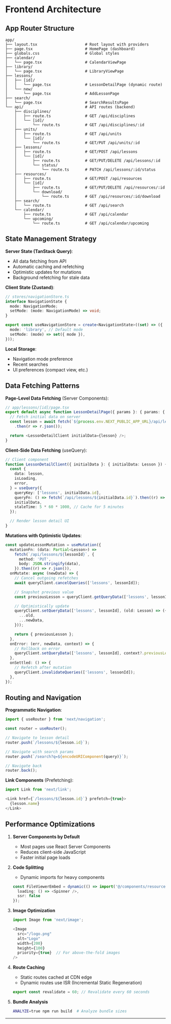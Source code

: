 # Frontend Architecture

## App Router Structure

```
app/
├── layout.tsx                     # Root layout with providers
├── page.tsx                       # HomePage (dashboard)
├── globals.css                    # Global styles
├── calendar/
│   └── page.tsx                   # CalendarViewPage
├── library/
│   └── page.tsx                   # LibraryViewPage
├── lessons/
│   ├── [id]/
│   │   └── page.tsx               # LessonDetailPage (dynamic route)
│   └── new/
│       └── page.tsx               # AddLessonPage
├── search/
│   └── page.tsx                   # SearchResultsPage
└── api/                           # API routes (backend)
    ├── disciplines/
    │   ├── route.ts               # GET /api/disciplines
    │   └── [id]/
    │       └── route.ts           # GET /api/disciplines/:id
    ├── units/
    │   ├── route.ts               # GET /api/units
    │   └── [id]/
    │       └── route.ts           # GET/PUT /api/units/:id
    ├── lessons/
    │   ├── route.ts               # GET/POST /api/lessons
    │   └── [id]/
    │       ├── route.ts           # GET/PUT/DELETE /api/lessons/:id
    │       └── status/
    │           └── route.ts       # PATCH /api/lessons/:id/status
    ├── resources/
    │   ├── route.ts               # GET/POST /api/resources
    │   └── [id]/
    │       ├── route.ts           # GET/PUT/DELETE /api/resources/:id
    │       └── download/
    │           └── route.ts       # GET /api/resources/:id/download
    ├── search/
    │   └── route.ts               # GET /api/search
    └── calendar/
        ├── route.ts               # GET /api/calendar
        └── upcoming/
            └── route.ts           # GET /api/calendar/upcoming
```

## State Management Strategy

**Server State (TanStack Query)**:

- All data fetching from API
- Automatic caching and refetching
- Optimistic updates for mutations
- Background refetching for stale data

**Client State (Zustand)**:

```typescript
// stores/navigationStore.ts
interface NavigationState {
  mode: NavigationMode;
  setMode: (mode: NavigationMode) => void;
}

export const useNavigationStore = create<NavigationState>((set) => ({
  mode: 'library', // Default mode
  setMode: (mode) => set({ mode }),
}));
```

**Local Storage**:

- Navigation mode preference
- Recent searches
- UI preferences (compact view, etc.)

## Data Fetching Patterns

**Page-Level Data Fetching** (Server Components):

```typescript
// app/lessons/[id]/page.tsx
export default async function LessonDetailPage({ params }: { params: { id: string } }) {
  // Fetch initial data on server
  const lesson = await fetch(`${process.env.NEXT_PUBLIC_APP_URL}/api/lessons/${params.id}`)
    .then(r => r.json());

  return <LessonDetailClient initialData={lesson} />;
}
```

**Client-Side Data Fetching** (useQuery):

```typescript
// Client component
function LessonDetailClient({ initialData }: { initialData: Lesson }) {
  const {
    data: lesson,
    isLoading,
    error,
  } = useQuery({
    queryKey: ['lessons', initialData.id],
    queryFn: () => fetch(`/api/lessons/${initialData.id}`).then((r) => r.json()),
    initialData,
    staleTime: 5 * 60 * 1000, // Cache for 5 minutes
  });

  // Render lesson detail UI
}
```

**Mutations with Optimistic Updates**:

```typescript
const updateLessonMutation = useMutation({
  mutationFn: (data: Partial<Lesson>) =>
    fetch(`/api/lessons/${lessonId}`, {
      method: 'PUT',
      body: JSON.stringify(data),
    }).then((r) => r.json()),
  onMutate: async (newData) => {
    // Cancel outgoing refetches
    await queryClient.cancelQueries(['lessons', lessonId]);

    // Snapshot previous value
    const previousLesson = queryClient.getQueryData(['lessons', lessonId]);

    // Optimistically update
    queryClient.setQueryData(['lessons', lessonId], (old: Lesson) => ({
      ...old,
      ...newData,
    }));

    return { previousLesson };
  },
  onError: (err, newData, context) => {
    // Rollback on error
    queryClient.setQueryData(['lessons', lessonId], context?.previousLesson);
  },
  onSettled: () => {
    // Refetch after mutation
    queryClient.invalidateQueries(['lessons', lessonId]);
  },
});
```

## Routing and Navigation

**Programmatic Navigation**:

```typescript
import { useRouter } from 'next/navigation';

const router = useRouter();

// Navigate to lesson detail
router.push(`/lessons/${lesson.id}`);

// Navigate with search params
router.push(`/search?q=${encodeURIComponent(query)}`);

// Navigate back
router.back();
```

**Link Components** (Prefetching):

```typescript
import Link from 'next/link';

<Link href={`/lessons/${lesson.id}`} prefetch={true}>
  {lesson.name}
</Link>
```

## Performance Optimizations

1. **Server Components by Default**
   - Most pages use React Server Components
   - Reduces client-side JavaScript
   - Faster initial page loads

2. **Code Splitting**
   - Dynamic imports for heavy components

   ```typescript
   const FileViewerEmbed = dynamic(() => import('@/components/resources/FileViewerEmbed'), {
     loading: () => <Spinner />,
     ssr: false
   });
   ```

3. **Image Optimization**

   ```typescript
   import Image from 'next/image';

   <Image
     src="/logo.png"
     alt="Logo"
     width={200}
     height={100}
     priority={true}  // For above-the-fold images
   />
   ```

4. **Route Caching**
   - Static routes cached at CDN edge
   - Dynamic routes use ISR (Incremental Static Regeneration)

   ```typescript
   export const revalidate = 60; // Revalidate every 60 seconds
   ```

5. **Bundle Analysis**
   ```bash
   ANALYZE=true npm run build  # Analyze bundle sizes
   ```

---

